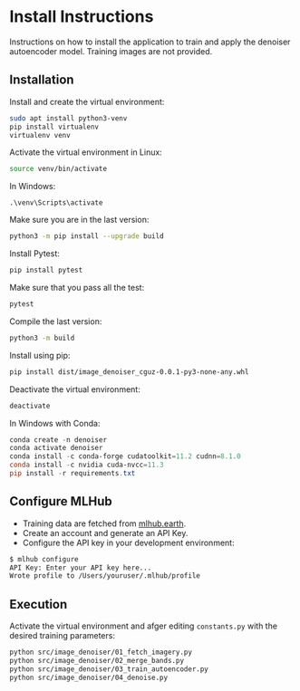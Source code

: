 # Install Instructions
Instructions on how to install the application to train and apply the denoiser autoencoder model. Training images are not provided.

## Installation
Install and create the virtual environment:
```bash
sudo apt install python3-venv
pip install virtualenv
virtualenv venv
```

Activate the virtual environment in Linux:
```bash
source venv/bin/activate
```

In Windows:
```
.\venv\Scripts\activate
```

Make sure you are in the last version:
```bash
python3 -m pip install --upgrade build
```

Install Pytest:
```bash
pip install pytest
```

Make sure that you pass all the test:
```bash
pytest
```

Compile the last version:
```bash
python3 -m build
```

Install using pip:
```bash
pip install dist/image_denoiser_cguz-0.0.1-py3-none-any.whl
```

Deactivate the virtual environment:
```bash
deactivate
```

In Windows with Conda:
```powershell
conda create -n denoiser
conda activate denoiser
conda install -c conda-forge cudatoolkit=11.2 cudnn=8.1.0
conda install -c nvidia cuda-nvcc=11.3
pip install -r requirements.txt
```

## Configure MLHub
- Training data are fetched from [mlhub.earth](https://mlhub.earth/).
- Create an account and generate an API Key.
- Configure the API key in your development environment:

```bash
$ mlhub configure
API Key: Enter your API key here...
Wrote profile to /Users/youruser/.mlhub/profile
```

## Execution
Activate the virtual environment and afger editing `constants.py` with the desired training parameters:

```bash
python src/image_denoiser/01_fetch_imagery.py
python src/image_denoiser/02_merge_bands.py
python src/image_denoiser/03_train_autoencoder.py
python src/image_denoiser/04_denoise.py
```
